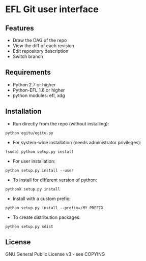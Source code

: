 
EFL Git user interface
==================


## Features ##

* Draw the DAG of the repo
* View the diff of each revision
* Edit repository description
* Switch branch


## Requirements ##

* Python 2.7 or higher
* Python-EFL 1.8 or higher
* python modules: efl, xdg


## Installation ##

* Run directly from the repo (without installing):

 `python egitu/egitu.py`

* For system-wide installation (needs administrator privileges):

 `(sudo) python setup.py install`

* For user installation:

 `python setup.py install --user`

* To install for different version of python:

 `pythonX setup.py install`

* Install with a custom prefix:

 `python setup.py install --prefix=/MY_PREFIX`

* To create distribution packages:

 `python setup.py sdist`


## License ##

GNU General Public License v3 - see COPYING
